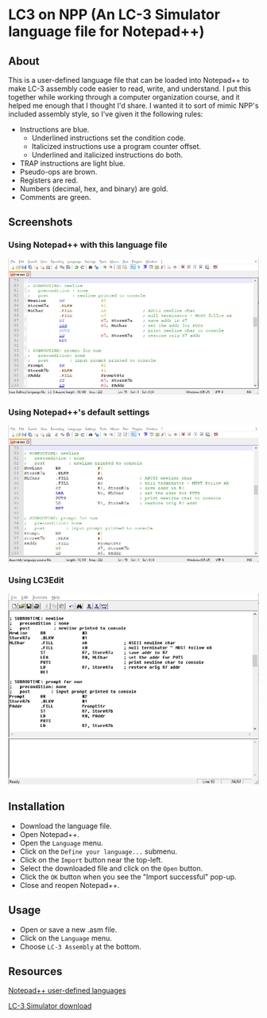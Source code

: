 # LC3 on NPP (An LC-3 Simulator language file for Notepad++)
## About
This is a user-defined language file that can be loaded into Notepad++ to make
LC-3 assembly code easier to read, write, and understand. I put this together
while working through a computer organization course, and it helped me enough
that I thought I'd share. I wanted it to sort of mimic NPP's included assembly
style, so I've given it the following rules:
 * Instructions are blue.
   * Underlined instructions set the condition code.
   * Italicized instructions use a program counter offset.
   * Underlined and italicized instructions do both.
 * TRAP instructions are light blue.
 * Pseudo-ops are brown.
 * Registers are red.
 * Numbers (decimal, hex, and binary) are gold.
 * Comments are green.

## Screenshots
### Using Notepad++ with this language file
![NPP with language file](screenshots/npp_with_language_file.png)
### Using Notepad++'s default settings
![NPP default settings](screenshots/npp_default.png)
### Using LC3Edit
![LC3Edit](screenshots/lc3edit.png)


## Installation
 * Download the language file.
 * Open Notepad++.
 * Open the `Language` menu.
 * Click on the `Define your language...` submenu.
 * Click on the `Import` button near the top-left.
 * Select the downloaded file and click on the `Open` button.
 * Click the `OK` button when you see the "Import successful" pop-up.
 * Close and reopen Notepad++.

## Usage
 * Open or save a new .asm file.
 * Click on the `Language` menu.
 * Choose `LC-3 Assembly` at the bottom.

## Resources
[Notepad++ user-defined languages](https://npp-user-manual.org/docs/user-defined-language-system/)

[LC-3 Simulator download](https://highered.mheducation.com/sites/0072467509/student_view0/lc-3_simulator.html)